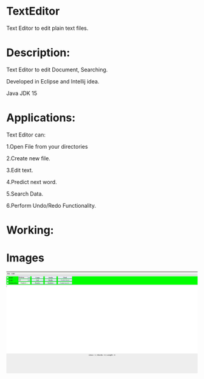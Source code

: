 # TextEditor


 Text Editor to edit plain text files.
 

# Description:


Text Editor to edit Document, Searching.


Developed in Eclipse and Intellij idea.


Java JDK 15


# Applications: 


Text Editor can:

 1.Open File from your directories
 
 
 2.Create new file.
 
 
 3.Edit text.
 
 
 4.Predict next word.
 
 
 5.Search Data.
 
 
 6.Perform Undo/Redo Functionality.
 
 
# Working: 



# Images

![alt text](https://github.com/ManishDodeja/TextEditor/blob/main/img/texteditorimg.png?raw=true)


